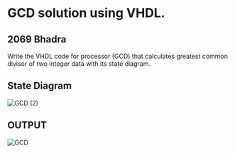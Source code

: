 # GCD solution using VHDL.
## 2069 Bhadra
Write the VHDL code for processor (GCD) that calculates greatest common divisor of two integer data with its state diagram.

## State Diagram
![GCD (2)](https://github.com/yamsubash/ES_VHDL/assets/149253579/393b9752-9a58-409e-ba86-4fa1f78ee525)

## OUTPUT
![GCD](https://github.com/yamsubash/ES_VHDL/assets/149253579/182c33e8-fc47-4389-90f3-c9c67d5934bb)
